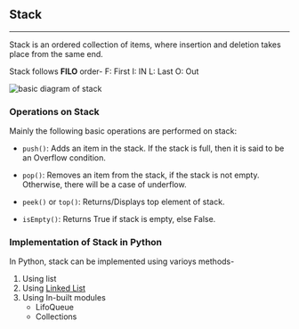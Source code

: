 ## Stack
---------

Stack is an ordered collection of items, where insertion and deletion takes place from the same end.

Stack follows **FILO** order-
F: First
I: IN
L: Last
O: Out

![basic diagram of stack](https://media.geeksforgeeks.org/wp-content/cdn-uploads/gq/2013/03/stack.png)

### Operations on Stack
Mainly the following basic operations are performed on stack:

* `push()`: Adds an item in the stack. If the stack is full, then it is said to be an Overflow condition.

* `pop()`: Removes an item from the stack, if the stack is not empty. Otherwise, there will be a case of underflow.

* `peek()` or `top()`: Returns/Displays top element of stack.

* `isEmpty()`: Returns True if stack is empty, else False.

### Implementation of Stack in Python 
In Python, stack can be implemented using varioys methods-
1. Using list
2. Using [Linked List](#)
3. Using In-built modules
   * LifoQueue
   * Collections

<!--
### Applications:
### Complexity:
-->
